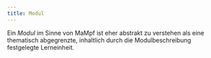 ```yaml
---
title: Modul
---
```


Ein *Modul* im Sinne von MaMpf ist eher abstrakt zu verstehen als eine thematisch abgegrenzte, inhaltlich durch die Modulbeschreibung festgelegte Lerneinheit.

